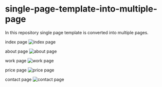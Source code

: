 # single-page-template-into-multiple-page
In this repository single page template is converted into multiple pages.

index page
![index page](https://user-images.githubusercontent.com/92078186/152928386-46037b02-d231-4b33-9c83-bd7688445908.png)

about page
![about page](https://user-images.githubusercontent.com/92078186/152928827-bca0780b-ff9f-4cb7-af5e-4c5e4c4eee8e.png)

work page
![work page](https://user-images.githubusercontent.com/92078186/152928922-ee6ffb4d-0a35-4b4b-9095-279bbba2d2a5.png)

price page
![price page](https://user-images.githubusercontent.com/92078186/152928942-5b6b26df-7dfd-480f-8a6c-75a3f475db68.png)

contact page
![contact page](https://user-images.githubusercontent.com/92078186/152928981-c3d0ba4f-4415-403f-b6cc-2f0d32231a17.png)
